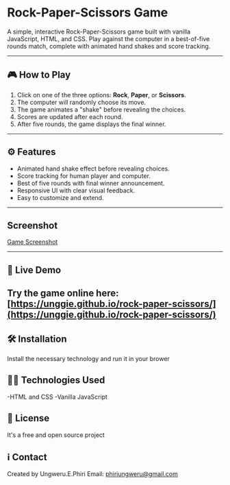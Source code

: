 # Rock-Paper-Scissors Game

A simple, interactive Rock-Paper-Scissors game built with vanilla JavaScript, HTML, and CSS. Play against the computer in a best-of-five rounds match, complete with animated hand shakes and score tracking.

---

## 🎮 How to Play

1. Click on one of the three options: **Rock**, **Paper**, or **Scissors**.
2. The computer will randomly choose its move.
3. The game animates a "shake" before revealing the choices.
4. Scores are updated after each round.
5. After five rounds, the game displays the final winner.

---

## ⚙️ Features

- Animated hand shake effect before revealing choices.
- Score tracking for human player and computer.
- Best of five rounds with final winner announcement.
- Responsive UI with clear visual feedback.
- Easy to customize and extend.

---
## Screenshot
[Game Screenshot](Screenshot-2025-10-18-015029.png)

---
## 🚀 Live Demo

Try the game online here:  
[https://unggie.github.io/rock-paper-scissors/](https://unggie.github.io/rock-paper-scissors/)
---

## 🛠️ Installation
Install the necessary technology and run it in your brower

## 🧑‍💻 Technologies Used
-HTML and CSS
-Vanilla JavaScript

## 🪪 License
It's a free and open source project

## ℹ️ Contact
Created by Ungweru.E.Phiri
Email: phiriungweru@gmail.com
